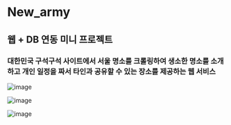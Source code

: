# New_army

## 웹 + DB 연동 미니 프로젝트

### 대한민국 구석구석 사이트에서 서울 명소를 크롤링하여 생소한 명소를 소개하고 개인 일정을 짜서 타인과 공유할 수 있는 장소를 제공하는 웹 서비스

![image](https://github.com/user-attachments/assets/1c5f4880-12b7-40f8-98d9-18b89c3025dd)


![image](https://github.com/user-attachments/assets/253b08ef-a2ee-4b37-b52e-07038fede5b9)


![image](https://github.com/user-attachments/assets/df2678f3-144e-4ee5-a11e-cde57ccd89dd)
